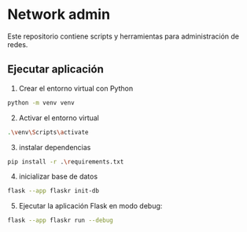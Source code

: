 # Network admin

Este repositorio contiene scripts y herramientas para administración de redes.

## Ejecutar aplicación

1. Crear el entorno virtual con Python
```bash
python -m venv venv
```

2. Activar el entorno virtual
```bash
.\venv\Scripts\activate
```

3. instalar dependencias
```bash
pip install -r .\requirements.txt
```

4. inicializar base de datos
```bash
flask --app flaskr init-db
```

5. Ejecutar la aplicación Flask en modo debug:
```bash
flask --app flaskr run --debug
```
